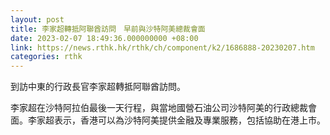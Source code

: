 ```yaml
---
layout: post
title: 李家超轉抵阿聯酋訪問　早前與沙特阿美總裁會面
date: 2023-02-07 18:49:36.000000000 +08:00
link: https://news.rthk.hk/rthk/ch/component/k2/1686888-20230207.htm
categories: rthk
---
```


到訪中東的行政長官李家超轉抵阿聯酋訪問。

李家超在沙特阿拉伯最後一天行程，與當地國營石油公司沙特阿美的行政總裁會面。李家超表示，香港可以為沙特阿美提供金融及專業服務，包括協助在港上市。

